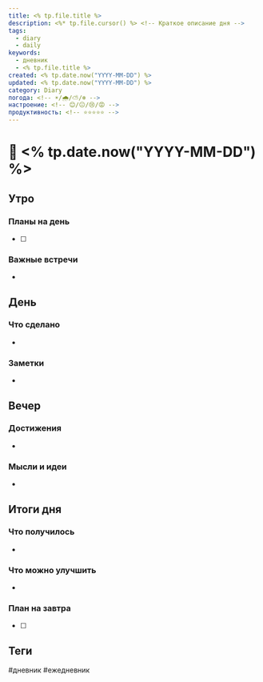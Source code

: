 ```yaml
---
title: <% tp.file.title %>
description: <%* tp.file.cursor() %> <!-- Краткое описание дня -->
tags:
  - diary
  - daily
keywords:
  - дневник
  - <% tp.file.title %>
created: <% tp.date.now("YYYY-MM-DD") %>
updated: <% tp.date.now("YYYY-MM-DD") %>
category: Diary
погода: <!-- ☀️/🌧️/⛅/❄️ -->
настроение: <!-- 😊/😐/😢/😡 -->
продуктивность: <!-- ⭐⭐⭐⭐⭐ -->
---
```


# 📅 <% tp.date.now("YYYY-MM-DD") %>

## Утро
### Планы на день
- [ ] 

### Важные встречи
- 

## День
### Что сделано
- 

### Заметки
- 

## Вечер
### Достижения
- 

### Мысли и идеи
- 

## Итоги дня
### Что получилось
- 

### Что можно улучшить
- 

### План на завтра
- [ ] 

## Теги
#дневник #ежедневник
